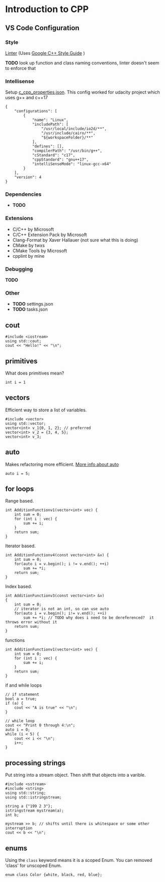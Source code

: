 # Introduction to CPP

## VS Code Configuration

### Style

[Linter](https://marketplace.visualstudio.com/items?itemName=mine.cpplint) (Uses [Google C++ Style Guide](https://google.github.io/styleguide/cppguide.html) )

**TODO** look up function and class naming conventions, linter doesn't seem to enforce that

### Intellisense

Setup [c_cpp_properties.json](https://code.visualstudio.com/docs/cpp/config-linux#_cc-configurations).  This config worked for udacity project which uses g++ and c++17
```
{
    "configurations": [
        {
            "name": "Linux",
            "includePath": [
                "/usr/local/include/io2d/**",
                "/usr/include/cairo/**",
                "${workspaceFolder}/**"
            ],
            "defines": [],
            "compilerPath": "/usr/bin/g++",
            "cStandard": "c17",
            "cppStandard": "gnu++17",
            "intelliSenseMode": "linux-gcc-x64"
        }
    ],
    "version": 4
}
```

### Dependencies

- **TODO**

### Extensions

- C/C++ by Microsoft
- C/C++ Extension Pack by Microsoft
- Clang-Format by Xaver Hallauer (not sure what this is doing)
- CMake by twxs
- CMake Tools by Microsoft
- cpplint by mine

### Debugging

**TODO**

### Other

- **TODO** settings.json
- **TODO** tasks.json

## cout
```
#include <iostream>
using std::cout;
cout << "Hello!" << "\n";
```
## primitives
What does primitives mean?
```
int i = 1
```
## vectors
Efficient way to store a list of variables.
```
#include <vector>
using std::vector;
vector<int> v_1{0, 1, 2}; // preferred
vector<int> v_2 = {3, 4, 5};
vector<int> v_3;
```
## auto
Makes refactoring more efficient.  [More info about auto](https://www.geeksforgeeks.org/type-inference-in-c-auto-and-decltype/)

```
auto i = 5;
```
## for loops
Range based.
```
int AdditionFunctionv1(vector<int> vec) {
    int sum = 0;
    for (int i : vec) {
        sum += i;
    }
    return sum;
}
```
Iterator based.
```
int AdditionFunctionv4(const vector<int> &v) {
    int sum = 0;
    for(auto i = v.begin(); i != v.end(); ++i)
        sum += *i;
    return sum;
}
```
Index based.
```
int AdditionFunctionv3(const vector<int> &v)
{
    int sum = 0;
    // iterator is not an int, so can use auto
    for(auto i = v.begin(); i!= v.end(); ++i)
        sum += *i; // TODO why does i need to be dereferenced?  it throws error without it
    return sum;
}
```

functions
```
int AdditionFunctionv1(vector<int> vec) {
    int sum = 0;
    for (int i : vec) {
        sum += i;
    }
    return sum;
}
```

if and while loops
```
// if statement
bool a = true;
if (a) {
    cout << "A is true" << "\n";
}

// while loop
cout << "Print 0 through 4:\n";
auto i = 0;
while (i < 5) {
    cout << i << "\n";
    i++;
}
```
## processing strings
Put string into a stream object.  Then shift that objects into a varible.

```
#include <sstream>
#include <string>
using std::string;
using std::istringstream;

string a {"199 2 3"};
istringstream mystream(a);
int b;

mystream >> b; // shifts until there is whitespace or some other interruption
cout << b << "\n";
```
## enums
Using the `class` keyword means it is a scoped Enum.  You can removed 'class' for unscoped Enum.
```
enum class Color {white, black, red, blue};
```
